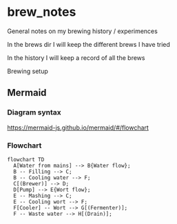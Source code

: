 # brew_notes

General notes on my brewing history / experimences

In the brews dir I will keep the different brews I have tried

In the history I will keep a record of all the brews

Brewing setup

## Mermaid
### Diagram syntax
https://mermaid-js.github.io/mermaid/#/flowchart

### Flowchart
```mermaid
flowchart TD
  A[Water from mains] --> B{Water flow};
  B -- Filling --> C;
  B -- Cooling water --> F;
  C[(Brewer)] --> D;
  D[Pump] --> E{Wort flow};
  E -- Mashing --> C;
  E -- Cooling wort --> F;
  F[Cooler] -- Wort --> G[(Fermenter)];
  F -- Waste water --> H[(Drain)];



